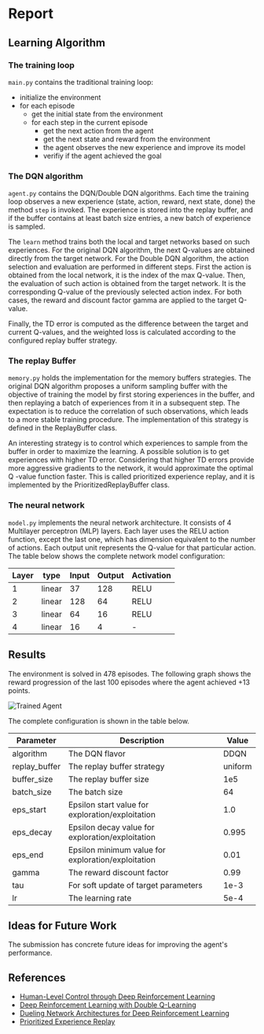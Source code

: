 [//]: # (Image References)

[image1]: https://drive.google.com/uc?id=1rR6gnP-6y0EnEykJfVZ8CIsKcitOclTx "Trained Agent"

# Report

## Learning Algorithm

### The training loop

`main.py` contains the traditional training loop:

* initialize the environment
* for each episode
    * get the initial state from the environment
    * for each step in the current episode
        * get the next action from the agent
        * get the next state and reward from the environment
        * the agent observes the new experience and improve its model
        * verifiy if the agent achieved the goal

### The DQN algorithm
    
`agent.py` contains the DQN/Double DQN algorithms. Each time the training loop observes a new experience (state, action, reward, next state, done) the method `step` is invoked. The experience is stored into the replay buffer, and if the buffer contains at least batch size entries, a new batch of experience is sampled. 

The `learn` method  trains both the local and target networks based on such experiences. For the original DQN algorithm, the next Q-values are obtained directly from the target network. For the Double DQN algorithm, the action selection and evaluation are performed in different steps. First the action is obtained from the local network, it is the index of the max Q-value. Then, the evaluation of such action is obtained from the  target network. It is the corresponding Q-value of the previously selected action index. For both cases, the reward and discount factor gamma are applied to the target Q-value.

Finally, the TD error is computed as the difference between the target and current Q-values, and the weighted loss is calculated according to the configured replay buffer strategy.

### The replay Buffer

`memory.py` holds the implementation for the memory buffers strategies. The original DQN algorithm proposes a uniform sampling buffer with the objective of training the model by first storing experiences in the buffer, and then replaying a batch of experiences from it in a subsequent step. The expectation is to reduce the correlation of such observations, which leads to a more stable training procedure. The implementation of this strategy is defined in the ReplayBuffer class.

An interesting strategy is to control which experiences to sample from the buffer in order to maximize the learning. A possible solution is to get  experiences with higher TD error. Considering that higher TD errors provide more aggressive gradients to the network, it would approximate the optimal Q -value function faster. This is called prioritized experience replay, and it is implemented by the PrioritizedReplayBuffer class. 

### The neural network

`model.py` implements the neural network architecture. It consists of 4 Multilayer perceptron (MLP) layers. Each layer uses the RELU action function, except the last one, which has dimension equivalent to the number of actions. Each output unit represents the Q-value for that particular action. The table below shows the complete network model configuration:

| Layer |  type  | Input | Output | Activation |
| ----- | ------ | ----- | ------ | ---------- |
| 1     | linear | 37    | 128    | RELU       |
| 2     | linear | 128   | 64     | RELU       |
| 3     | linear | 64    | 16     | RELU       |
| 4     | linear | 16    | 4      | -          |

## Results

The environment is solved in 478 episodes. The following graph shows the reward progression of the last 100 episodes where the agent achieved +13 points.

![Trained Agent][image1]

The complete configuration is shown in the table below.

| Parameter       | Description                                        | Value    |
| --------------- | -------------------------------------------------- | -------- |
| algorithm       | The DQN flavor                                     | DDQN     |
| replay_buffer   | The replay buffer strategy                         | uniform  |
| buffer_size     | The replay buffer size                             | 1e5      |
| batch_size      | The batch size                                     | 64       |
| eps_start       | Epsilon start value for exploration/exploitation   | 1.0      |
| eps_decay       | Epsilon decay value for exploration/exploitation   | 0.995    |
| eps_end         | Epsilon minimum value for exploration/exploitation | 0.01     |
| gamma           | The reward discount factor                         | 0.99     |
| tau             | For soft update of target parameters               | 1e-3     |
| lr              | The learning rate                                  |  5e-4    |

## Ideas for Future Work

The submission has concrete future ideas for improving the agent's performance.

## References

- [Human-Level Control through Deep Reinforcement Learning](https://storage.googleapis.com/deepmind-media/dqn/DQNNaturePaper.pdf)
- [Deep Reinforcement Learning with Double Q-Learning](https://arxiv.org/abs/1509.06461)
- [Dueling Network Architectures for Deep Reinforcement Learning](https://arxiv.org/abs/1511.06581)
- [Prioritized Experience Replay](https://arxiv.org/abs/1511.05952)
